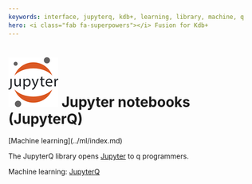 ```yaml
---
keywords: interface, jupyterq, kdb+, learning, library, machine, q
hero: <i class="fab fa-superpowers"></i> Fusion for Kdb+
---
```


# ![Jupyter](img/jupyter.png) Jupyter notebooks (JupyterQ)

<div class="fusion" markdown="1">
<i class="fas fa-share-alt"></i> [Machine learning](../ml/index.md)
</div>


The JupyterQ library opens [Jupyter](https://jupyter.org) to q programmers.

<i class="far fa-hand-point-right"></i> 
Machine learning: [JupyterQ](../ml/jupyterq/index.md)
